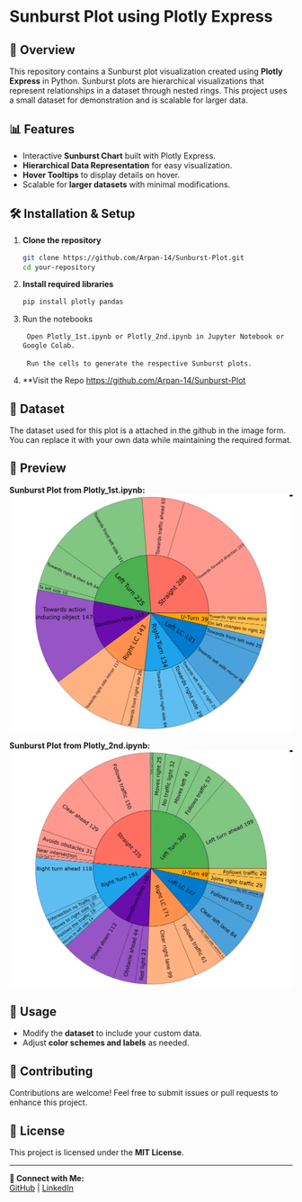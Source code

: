 # Sunburst Plot using Plotly Express

## 📌 Overview
This repository contains a Sunburst plot visualization created using **Plotly Express** in Python. Sunburst plots are hierarchical visualizations that represent relationships in a dataset through nested rings. This project uses a small dataset for demonstration and is scalable for larger data.

## 📊 Features
- Interactive **Sunburst Chart** built with Plotly Express.
- **Hierarchical Data Representation** for easy visualization.
- **Hover Tooltips** to display details on hover.
- Scalable for **larger datasets** with minimal modifications.

## 🛠 Installation & Setup
1. **Clone the repository**
   ```bash
   git clone https://github.com/Arpan-14/Sunburst-Plot.git
   cd your-repository
   ```
2. **Install required libraries**
   ```bash
   pip install plotly pandas
   ```
3. Run the notebooks
   ```
    Open Plotly_1st.ipynb or Plotly_2nd.ipynb in Jupyter Notebook or Google Colab.

    Run the cells to generate the respective Sunburst plots.
   ```
4. **Visit the Repo
   https://github.com/Arpan-14/Sunburst-Plot

## 📂 Dataset
The dataset used for this plot is a attached in the github in the image form. You can replace it with your own data while maintaining the required format.

## 📸 Preview
**Sunburst Plot from Plotly_1st.ipynb:**
![Sunburst Plot 1](https://github.com/Arpan-14/Sunburst-Plot/blob/main/Plot%201.png)

**Sunburst Plot from Plotly_2nd.ipynb:**
![Sunburst Plot 2](https://github.com/Arpan-14/Sunburst-Plot/blob/main/Plot%202nd.png)
## 🚀 Usage
- Modify the **dataset** to include your custom data.
- Adjust **color schemes and labels** as needed.

## 🤝 Contributing
Contributions are welcome! Feel free to submit issues or pull requests to enhance this project.

## 📜 License
This project is licensed under the **MIT License**.

---

**🔗 Connect with Me:**  
[GitHub](https://github.com/Arpan-14) | [LinkedIn](https://www.linkedin.com/in/arpan-tamrakar)

